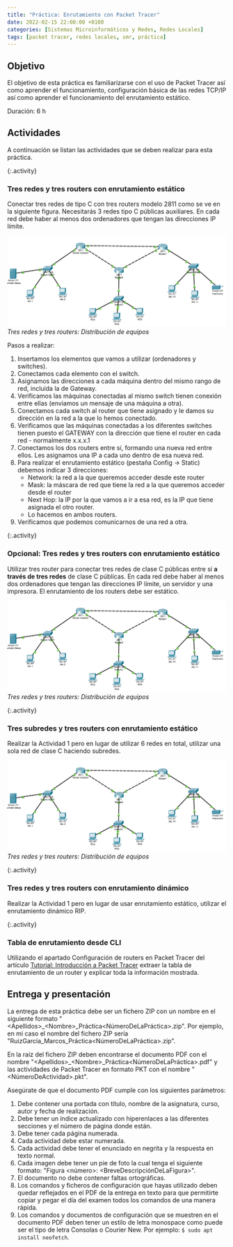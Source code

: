 ```yaml
---
title: "Práctica: Enrutamiento con Packet Tracer"
date: 2022-02-15 22:00:00 +0100
categories: [Sistemas Microinformáticos y Redes, Redes Locales]
tags: [packet tracer, redes locales, smr, práctica]
---
```


## Objetivo

El objetivo de esta práctica es familiarizarse con el uso de Packet Tracer así como aprender el funcionamiento, configuración básica de las redes TCP/IP así como aprender el funcionamiento del enrutamiento estático.

Duración: 6 h

## Actividades

A continuación se listan las actividades que se deben realizar para esta práctica.

{:.activity}
### Tres redes y tres routers con enrutamiento estático

Conectar tres redes de tipo C con tres routers modelo 2811 como se ve en la siguiente figura. Necesitarás 3 redes tipo C públicas auxiliares. En cada red debe haber al menos dos ordenadores que tengan las direcciones IP límite.

![img-description](/assets/img/practica-enrutamiento-con-packet-tracer/tresRedesTresRouters.png)
_Tres redes y tres routers: Distribución de equipos_

Pasos a realizar:

1. Insertamos los elementos que vamos a utilizar (ordenadores y switches).
2. Conectamos cada elemento con el switch.
3. Asignamos las direcciones a cada máquina dentro del mismo rango de red, incluída la de Gateway.
4. Verificamos las máquinas conectadas al mismo switch tienen conexión entre ellas (enviamos un mensaje de una máquina a otra).
5. Conectamos cada switch al router que tiene asignado y le damos su dirección en la red a la que lo hemos conectado.
6. Verificamos que las máquinas conectadas a los diferentes switches tienen puesto el GATEWAY
 con la dirección que tiene el router en cada red - normalmente x.x.x.1
7. Conectamos los dos routers entre si, formando una nueva red entre ellos. Les asignamos una IP a cada uno dentro de esa nueva red.
8. Para realizar el enrutamiento estático (pestaña Config -> Static) debemos indicar 3 direcciones:
    - Network: la red a la que queremos acceder desde este router
    - Mask: la máscara de red que tiene la red a la que queremos acceder desde el router
    - Next Hop: la IP por la que vamos a ir a esa red, es la IP que tiene asignada el otro router.
    - Lo hacemos en ambos routers.
9. Verificamos que podemos comunicarnos de una red a otra.

{:.activity}
### Opcional: Tres redes y tres routers con enrutamiento estático

Utilizar tres router para conectar tres redes de clase C públicas entre sí **a través de tres redes** de clase C públicas. En cada red debe haber al menos dos ordenadores que tengan las direcciones IP límite, un servidor y una impresora. El enrutamiento de los routers debe ser estático.

![img-description](/assets/img/practica-enrutamiento-con-packet-tracer/tresRedesTresRouters.png)
_Tres redes y tres routers: Distribución de equipos_

{:.activity}
### Tres subredes y tres routers con enrutamiento estático

Realizar la Actividad 1 pero en lugar de utilizar 6 redes en total, utilizar una sola red de clase C haciendo subredes.

![img-description](/assets/img/practica-enrutamiento-con-packet-tracer/tresRedesTresRouters.png)
_Tres redes y tres routers: Distribución de equipos_

{:.activity}
### Tres redes y tres routers con enrutamiento dinámico

Realizar la Actividad 1 pero en lugar de usar enrutamiento estático, utilizar el enrutamiento dinámico RIP.

{:.activity}
### Tabla de enrutamiento desde CLI

Utilizando el apartado Configuración de routers en Packet Tracer del artículo [Tutorial: Introducción a Packet Tracer](/posts/tutorial-introduccion-a-packet-tracer) extraer la tabla de enrutamiento de un router y explicar toda la información mostrada.

## Entrega y presentación

La entrega de esta práctica debe ser un fichero ZIP con un nombre en el siguiente formato "\<Apellidos\>_\<Nombre\>_Práctica\<NúmeroDeLaPráctica\>.zip". Por ejemplo, en mi caso el nombre del fichero ZIP sería "RuizGarcía_Marcos_Práctica\<NúmeroDeLaPráctica\>.zip".

En la raíz del fichero ZIP deben encontrarse el documento PDF con el nombre "\<Apellidos\>_\<Nombre\>_Práctica\<NúmeroDeLaPráctica\>.pdf" y las actividades de Packet Tracer en formato PKT con el nombre "\<NúmeroDeActividad\>.pkt".

Asegúrate de que el documento PDF cumple con los siguientes parámetros:

1. Debe contener una portada con título, nombre de la asignatura, curso, autor y fecha de realización.
2. Debe tener un índice actualizado con hiperenlaces a las diferentes secciones y el número de página donde están.
3. Debe tener cada página numerada.
4. Cada actividad debe estar numerada. 
5. Cada actividad debe tener el enunciado en negrita y la respuesta en texto normal.
6. Cada imagen debe tener un pie de foto la cual tenga el siguiente formato: "Figura \<número\>: \<BreveDescripciónDeLaFigura\>".
7. El documento no debe contener faltas ortográficas.
8. Los comandos y ficheros de configuración que hayas utilizado deben quedar reflejados en el PDF de la entrega en texto para que permitirte copiar y pegar el día del examen todos los comandos de una manera rápida.
9. Los comandos y documentos de configuración que se muestren en el documento PDF deben tener un estilo de letra monospace como puede ser el tipo de letra Consolas o Courier New. Por ejemplo: `$ sudo apt install neofetch`.